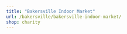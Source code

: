 ```yaml
---
title: "Bakersville Indoor Market"
url: /bakersville/bakersville-indoor-market/
shop: charity
---
```

